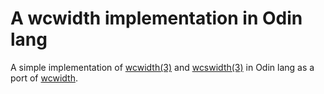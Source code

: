 A wcwidth implementation in Odin lang
=====================================

A simple implementation of [wcwidth(3)](http://pubs.opengroup.org/onlinepubs/009695399/functions/wcwidth.html) and [wcswidth(3)](https://man7.org/linux/man-pages/man3/wcswidth.3.html)
in Odin lang as a port of [wcwidth](https://github.com/jquast/wcwidth).
